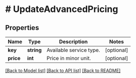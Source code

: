 # # UpdateAdvancedPricing

## Properties

Name | Type | Description | Notes
------------ | ------------- | ------------- | -------------
**key** | **string** | Available service type. | [optional]
**price** | **int** | Price in minor unit. | [optional]

[[Back to Model list]](../../README.md#models) [[Back to API list]](../../README.md#endpoints) [[Back to README]](../../README.md)
